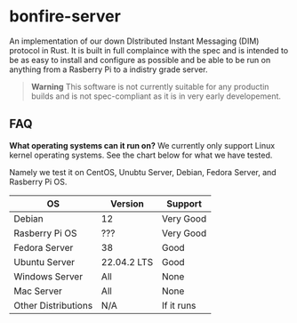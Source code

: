 # bonfire-server

An implementation of our down DIstributed Instant Messaging (DIM) protocol in Rust. It is built in full complaince with the spec and is intended to be as easy to install and configure as possible and be able to be run on anything from a Rasberry Pi to a indistry grade server. 

> **Warning**
> This software is not currently suitable for any productin builds and is not spec-compliant as it is in very early developement. 

## FAQ

**What operating systems can it run on?**
We currently only support Linux kernel operating systems. See the chart below for what we have tested. 

Namely we test it on CentOS, Unubtu Server, Debian, Fedora Server, and Rasberry Pi OS. 

| OS       | Version | Support   | 
| -------- | ------- | --------- |
| Debian   | 12      | Very Good |
| Rasberry Pi OS | ??? | Very Good |
| Fedora Server | 38 | Good |
| Ubuntu Server | 22.04.2 LTS | Good |
| Windows Server | All | None |
| Mac Server | All | None |
| Other Distributions | N/A | If it runs |
